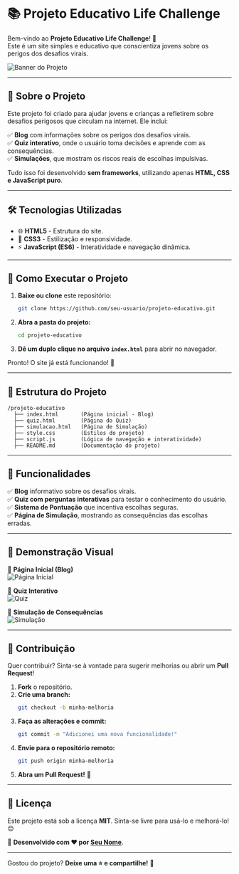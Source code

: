 # 📚 Projeto Educativo Life Challenge

Bem-vindo ao **Projeto Educativo Life Challenge**! 🚀  
Este é um site simples e educativo que conscientiza jovens sobre os perigos dos desafios virais.

![Banner do Projeto](https://via.placeholder.com/800x400?text=Life+Challenge)

---

## 📌 Sobre o Projeto

Este projeto foi criado para ajudar jovens e crianças a refletirem sobre desafios perigosos que circulam na internet. Ele inclui:

✅ **Blog** com informações sobre os perigos dos desafios virais.  
✅ **Quiz interativo**, onde o usuário toma decisões e aprende com as consequências.  
✅ **Simulações**, que mostram os riscos reais de escolhas impulsivas.  

Tudo isso foi desenvolvido **sem frameworks**, utilizando apenas **HTML, CSS e JavaScript puro**.

---

## 🛠 Tecnologias Utilizadas

- 🌐 **HTML5** - Estrutura do site.  
- 🎨 **CSS3** - Estilização e responsividade.  
- ⚡ **JavaScript (ES6)** - Interatividade e navegação dinâmica.  

---

## 🚀 Como Executar o Projeto

1. **Baixe ou clone** este repositório:  
   ```sh
   git clone https://github.com/seu-usuario/projeto-educativo.git
   ```  

2. **Abra a pasta do projeto:**  
   ```sh
   cd projeto-educativo
   ```  

3. **Dê um duplo clique no arquivo `index.html`** para abrir no navegador.  

Pronto! O site já está funcionando! 🎉  

---

## 📂 Estrutura do Projeto

```
/projeto-educativo  
  ├── index.html       (Página inicial - Blog)  
  ├── quiz.html        (Página do Quiz)  
  ├── simulacao.html   (Página de Simulação)  
  ├── style.css        (Estilos do projeto)  
  ├── script.js        (Lógica de navegação e interatividade)  
  ├── README.md        (Documentação do projeto)  
```

---

## 🎯 Funcionalidades

✅ **Blog** informativo sobre os desafios virais.  
✅ **Quiz com perguntas interativas** para testar o conhecimento do usuário.  
✅ **Sistema de Pontuação** que incentiva escolhas seguras.  
✅ **Página de Simulação**, mostrando as consequências das escolhas erradas.  

---

## 🎨 Demonstração Visual

🔹 **Página Inicial (Blog)**  
![Página Inicial](https://via.placeholder.com/600x300?text=Blog+Educativo)  

🔹 **Quiz Interativo**  
![Quiz](https://via.placeholder.com/600x300?text=Quiz+Interativo)  

🔹 **Simulação de Consequências**  
![Simulação](https://via.placeholder.com/600x300?text=Simulação)  

---

## 📌 Contribuição

Quer contribuir? Sinta-se à vontade para sugerir melhorias ou abrir um **Pull Request**!

1. **Fork** o repositório.  
2. **Crie uma branch:**  
   ```sh
   git checkout -b minha-melhoria
   ```  
3. **Faça as alterações e commit:**  
   ```sh
   git commit -m "Adicionei uma nova funcionalidade!"
   ```  
4. **Envie para o repositório remoto:**  
   ```sh
   git push origin minha-melhoria
   ```  
5. **Abra um Pull Request!** 🚀  

---

## 📄 Licença

Este projeto está sob a licença **MIT**. Sinta-se livre para usá-lo e melhorá-lo! 😊  

📌 **Desenvolvido com ❤️ por [Seu Nome](https://github.com/seu-usuario)**.  

---

Gostou do projeto? **Deixe uma ⭐ e compartilhe!** 🚀

